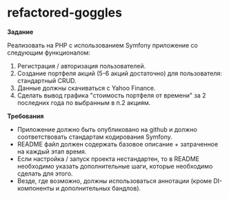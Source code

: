 # refactored-goggles

**Задание**

Реализовать на PHP с использованием Symfony приложение со следующим функционалом:

1. Регистрация / авторизация пользователей.
2. Создание портфеля акций (5-6 акций достаточно) для пользователя: стандартный CRUD.
3. Данные должны скачиваться с Yahoo Finance.
4. Сделать вывод графика "стоимость портфеля от времени" за 2 последних года по выбранным в п.2 акциям.

**Требования**

* Приложение должно быть опубликовано на github и должно соответствовать стандартам кодирования Symfony.
* README файл должен содержать базовое описание + затраченное на каждый этап время.
* Если настройка / запуск проекта нестандартен, то в README необходимо указать дополнительные шаги, которые необходимо сделать для этого.
* Везде, где возможно, должны использоваться аннотации (кроме DI-компоненты и дополнительных бандлов).
